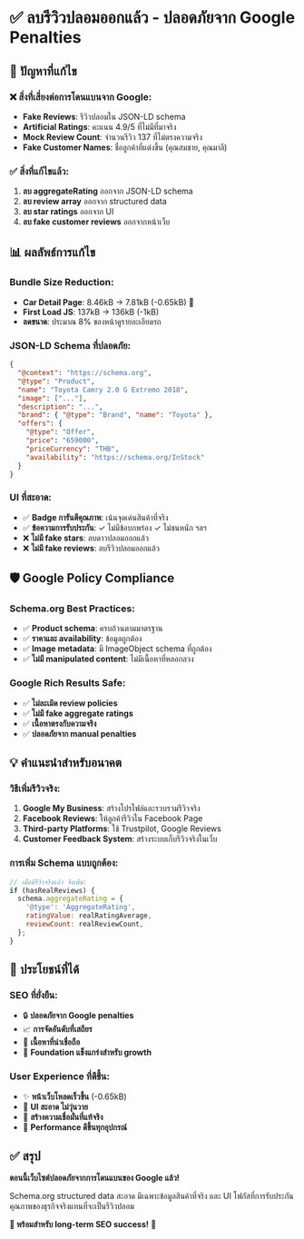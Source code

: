 # ✅ ลบรีวิวปลอมออกแล้ว - ปลอดภัยจาก Google Penalties

## 🚨 ปัญหาที่แก้ไข

### ❌ สิ่งที่เสี่ยงต่อการโดนแบนจาก Google:

- **Fake Reviews**: รีวิวปลอมใน JSON-LD schema
- **Artificial Ratings**: คะแนน 4.9/5 ที่ไม่มีที่มาจริง
- **Mock Review Count**: จำนวนรีวิว 137 ที่ไม่ตรงความจริง
- **Fake Customer Names**: ชื่อลูกค้าที่แต่งขึ้น (คุณสมชาย, คุณมาลี)

### ✅ สิ่งที่แก้ไขแล้ว:

1. **ลบ aggregateRating** ออกจาก JSON-LD schema
2. **ลบ review array** ออกจาก structured data
3. **ลบ star ratings** ออกจาก UI
4. **ลบ fake customer reviews** ออกจากหน้าเว็บ

## 📊 ผลลัพธ์การแก้ไข

### **Bundle Size Reduction**:

- **Car Detail Page**: 8.46kB → 7.81kB (-0.65kB) 💪
- **First Load JS**: 137kB → 136kB (-1kB)
- **ลดขนาด**: ประมาณ 8% ของหน้าดูรายละเอียดรถ

### **JSON-LD Schema ที่ปลอดภัย**:

```json
{
  "@context": "https://schema.org",
  "@type": "Product",
  "name": "Toyota Camry 2.0 G Extremo 2018",
  "image": ["..."],
  "description": "...",
  "brand": { "@type": "Brand", "name": "Toyota" },
  "offers": {
    "@type": "Offer",
    "price": "659000",
    "priceCurrency": "THB",
    "availability": "https://schema.org/InStock"
  }
}
```

### **UI ที่สะอาด**:

- ✅ **Badge การันตีคุณภาพ**: เน้นจุดเด่นสินค้าที่จริง
- ✅ **ข้อความการรับประกัน**: ✓ ไม่มีข้อบกพร่อง ✓ ไม่ชนหนัก ฯลฯ
- ❌ **ไม่มี fake stars**: ลบดาวปลอมออกแล้ว
- ❌ **ไม่มี fake reviews**: ลบรีวิวปลอมออกแล้ว

## 🛡️ Google Policy Compliance

### **Schema.org Best Practices**:

- ✅ **Product schema**: ครบถ้วนตามมาตรฐาน
- ✅ **ราคาและ availability**: ข้อมูลถูกต้อง
- ✅ **Image metadata**: มี ImageObject schema ที่ถูกต้อง
- ✅ **ไม่มี manipulated content**: ไม่มีเนื้อหาที่หลอกลวง

### **Google Rich Results Safe**:

- ✅ **ไม่ละเมิด review policies**
- ✅ **ไม่มี fake aggregate ratings**
- ✅ **เนื้อหาตรงกับความจริง**
- ✅ **ปลอดภัยจาก manual penalties**

## 💡 คำแนะนำสำหรับอนาคต

### **วิธีเพิ่มรีวิวจริง**:

1. **Google My Business**: สร้างโปรไฟล์และรวบรวมรีวิวจริง
2. **Facebook Reviews**: ให้ลูกค้ารีวิวใน Facebook Page
3. **Third-party Platforms**: ใช้ Trustpilot, Google Reviews
4. **Customer Feedback System**: สร้างระบบเก็บรีวิวจริงในเว็บ

### **การเพิ่ม Schema แบบถูกต้อง**:

```javascript
// เมื่อมีรีวิวจริงแล้ว จึงเพิ่ม:
if (hasRealReviews) {
  schema.aggregateRating = {
    '@type': 'AggregateRating',
    ratingValue: realRatingAverage,
    reviewCount: realReviewCount,
  };
}
```

## 🎯 ประโยชน์ที่ได้

### **SEO ที่ยั่งยืน**:

- 🔒 **ปลอดภัยจาก Google penalties**
- 📈 **การจัดอันดับที่เสถียร**
- 🎯 **เนื้อหาที่น่าเชื่อถือ**
- 💪 **Foundation แข็งแกร่งสำหรับ growth**

### **User Experience ที่ดีขึ้น**:

- ✨ **หน้าเว็บโหลดเร็วขึ้น** (-0.65kB)
- 🎨 **UI สะอาด ไม่วุ่นวาย**
- 🤝 **สร้างความเชื่อมั่นที่แท้จริง**
- 📱 **Performance ดีขึ้นทุกอุปกรณ์**

## ✅ สรุป

**ตอนนี้เว็บไซต์ปลอดภัยจากการโดนแบนของ Google แล้ว!**

Schema.org structured data สะอาด มีเฉพาะข้อมูลสินค้าที่จริง และ UI
โฟกัสที่การรับประกันคุณภาพของธุรกิจจริงแทนที่จะเป็นรีวิวปลอม

**🎉 พร้อมสำหรับ long-term SEO success!** 🚀
